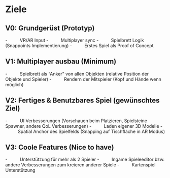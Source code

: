 # Ziele
## V0: Grundgerüst (Prototyp)
-          VR/AR Input
-          Multiplayer sync
-          Spielbrett Logik (Snappoints Implementierung)
-          Erstes Spiel als Proof of Concept

## V1: Multiplayer ausbau (Minimum)
-          Spielbrett als “Anker” von allen Objekten (relative Position der Objekte und Spieler)
-          Rendern der Mitspieler (Kopf und Hände wenn möglich)

## V2: Fertiges & Benutzbares Spiel (gewünschtes Ziel)
-          UI Verbesserungen (Vorschauen beim Platzieren, Spielsteine Spawner, andere QoL Verbesserungen)
-          Laden eigener 3D Modelle
-          Spatial Anchor des Spielfelds (Snapping auf Tischfläche in AR Modus)

## V3: Coole Features (Nice to have)
-          Unterstützung für mehr als 2 Spieler
-          Ingame Spieleeditor bzw. andere Verbesserungen zum kreieren anderer Spiele
-          Kartenspiel Unterstützung